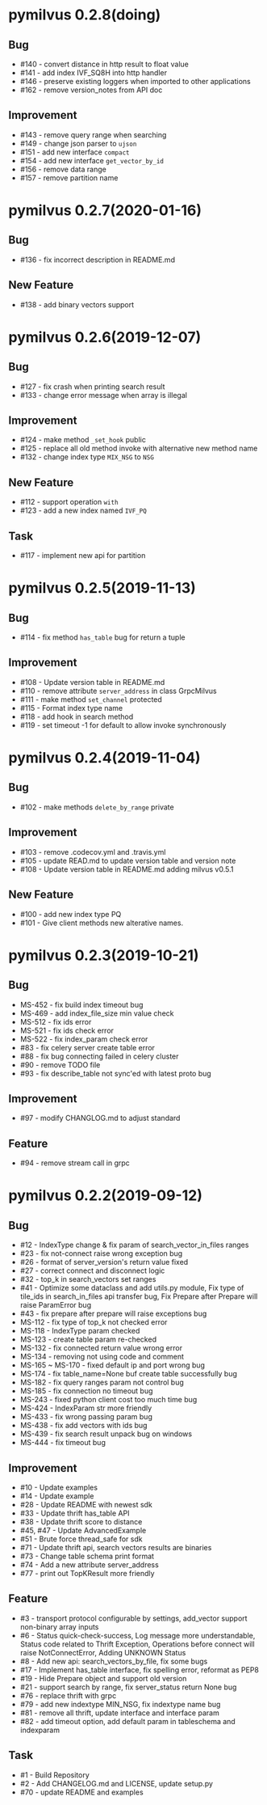 # pymilvus 0.2.8(doing)

## Bug
- \#140 - convert distance in http result to float value
- \#141 - add index IVF_SQ8H into http handler
- \#146 - preserve existing loggers when imported to other applications
- \#162 - remove version_notes from API doc

## Improvement
- \#143 - remove query range when searching
- \#149 - change json parser to `ujson`
- \#151 - add new interface `compact`
- \#154 - add new interface `get_vector_by_id`
- \#156 - remove data range
- \#157 - remove partition name


# pymilvus 0.2.7(2020-01-16)

## Bug
- \#136 - fix incorrect description in README.md

## New Feature
- \#138 - add binary vectors support


# pymilvus 0.2.6(2019-12-07)

## Bug
- \#127 - fix crash when printing search result
- \#133 - change error message when array is illegal

## Improvement
- \#124 - make method `_set_hook` public
- \#125 - replace all old method invoke with alternative new method name
- \#132 - change index type `MIX_NSG` to `NSG`

## New Feature
- \#112 - support operation `with`
- \#123 - add a new index named `IVF_PQ`

## Task
- \#117 - implement new api for partition


# pymilvus 0.2.5(2019-11-13)

## Bug
- \#114 - fix method `has_table` bug for return a tuple

## Improvement
- \#108 - Update version table in README.md
- \#110 - remove attribute `server_address` in class GrpcMilvus
- \#111 - make method `set_channel` protected
- \#115 - Format index type name
- \#118 - add hook in search method
- \#119 - set timeout -1 for default to allow invoke synchronously


# pymilvus 0.2.4(2019-11-04)

## Bug
- \#102 - make methods `delete_by_range` private

## Improvement
- \#103 - remove .codecov.yml and .travis.yml
- \#105 - update READ.md to update version table and version note
- \#108 - Update version table in README.md adding milvus v0.5.1

## New Feature
- \#100 - add new index type PQ
- \#101 - Give client methods new alterative names.


# pymilvus 0.2.3(2019-10-21)

## Bug
- MS-452 - fix build index timeout bug
- MS-469 - add index_file_size min value check
- MS-512 - fix ids error
- MS-521 - fix ids check error
- MS-522 - fix index_param check error
- \#83 - fix celery server create table error
- \#88 - fix bug connecting failed in celery cluster
- \#90 - remove TODO file
- \#93 - fix describe_table not sync'ed with latest proto bug

## Improvement
- \#97 - modify CHANGLOG.md to adjust standard

## Feature
- \#94 - remove stream call in grpc


# pymilvus 0.2.2(2019-09-12)

## Bug
- \#12 - IndexType change & fix param of search_vector_in_files ranges
- \#23 - fix not-connect raise wrong exception bug
- \#26 - format of server_version's return value fixed
- \#27 - correct connect and disconnect logic    
- \#32 - top_k in search_vectors set ranges
- \#41 - Optimize some dataclass and add utils.py module, Fix type of tile_ids in search_in_files api transfer bug, Fix Prepare after Prepare will raise ParamError bug
- \#43 - fix prepare after prepare will raise exceptions bug
- MS-112 - fix type of top_k not checked error
- MS-118 - IndexType param checked
- MS-123 - create table param re-checked
- MS-132 - fix connected return value wrong error
- MS-134 - removing not using code and comment
- MS-165 ~ MS-170 - fixed default ip and port wrong bug
- MS-174 - fix table_name=None buf create table successfully bug
- MS-182 - fix query ranges param not control bug
- MS-185 - fix connection no timeout bug 
- MS-243 - fixed python client cost too much time bug
- MS-424 - IndexParam str more friendly
- MS-433 - fix wrong passing param bug
- MS-438 - fix add vectors with ids bug
- MS-439 - fix search result unpack bug on windows
- MS-444 - fix timeout bug
  
## Improvement
- \#10 - Update examples
- \#14 - Update example
- \#28 - Update README with newest sdk
- \#33 - Update thrift has_table API
- \#38 - Update thrift score to distance
- \#45, \#47 -  Update AdvancedExample
- \#51 - Brute force thread_safe for sdk
- \#71 - Update thrift api, search vectors results are binaries
- \#73 - Change table schema print format
- \#74 - Add a new attribute server_address
- \#77 - print out TopKResult more friendly

## Feature
- \#3 - transport protocol configurable by settings, add_vector support non-binary array inputs
- \#6 - Status quick-check-success, Log message more understandable, Status code related to Thrift Exception, Operations before connect will raise NotConnectError, Adding UNKNOWN Status
- \#8 - Add new api: search_vectors_by_file, fix some bugs
- \#17 - Implement has_table interface, fix spelling error, reformat as PEP8
- \#19 - Hide Prepare object and support old version
- \#21 - support search by range, fix server_status return None bug
- \#76 - replace thrift with grpc
- \#79 - add new indextype MIN_NSG, fix indextype name bug
- \#81 - remove all thrift, update interface and interface param
- \#82 - add timeout option, add default param in tableschema and indexparam
    
## Task
- \#1 - Build Repository
- \#2 - Add CHANGELOG.md and LICENSE, update setup.py
- \#70 - update README and examples
